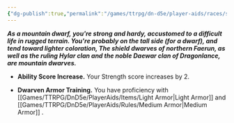 ```yaml
---
{"dg-publish":true,"permalink":"/games/ttrpg/dn-d5e/player-aids/races/sub-races/mountain-dwarf/","tags":["TTRPG/DND/5e","Races"],"noteIcon":""}
---
```



**_As a mountain dwarf, you're strong and hardy, accustomed to a difficult life in rugged terrain. You're probably on the tall side (for a dwarf), and tend toward lighter coloration, The shield dwarves of northern Faerun, as well as the ruling Hylar clan and the noble Daewar clan of Dragonlance, are mountain dwarves._**

- **Ability Score Increase.** Your Strength score increases by 2.

- **Dwarven Armor Training.** You have proficiency with [[Games/TTRPG/DnD5e/PlayerAids/Items/Light Armor\|Light Armor]] and [[Games/TTRPG/DnD5e/PlayerAids/Rules/Medium Armor\|Medium Armor]] .
